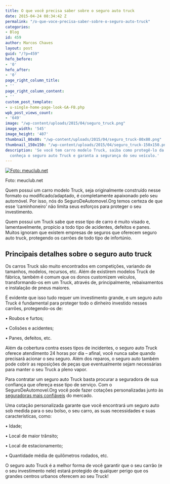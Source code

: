 ```yaml
---
title: O que você precisa saber sobre o seguro auto truck
date: 2015-04-24 08:34:42 Z
permalink: "/o-que-voce-precisa-saber-sobre-o-seguro-auto-truck"
categories:
- Blog
id: 459
author: Marcos Chaves
layout: post
guid: "/?p=459"
hefo_before:
- '0'
hefo_after:
- '0'
page_right_column_title:
- ''
page_right_column_content:
- ''
custom_post_template:
- u-single-home-page-look-GA-FB.php
wpb_post_views_count:
- '649'
image: "/wp-content/uploads/2015/04/seguro_truck.png"
image_width: '545'
image_height: '407'
thumbnail_80x80: "/wp-content/uploads/2015/04/seguro_truck-80x80.png"
thumbnail_150x150: "/wp-content/uploads/2015/04/seguro_truck-150x150.png"
description: 'Se você tem carro modelo Truck, saiba como protegê-lo da melhor maneira:
  conheça o seguro auto Truck e garanta a segurança do seu veículo.'
---
```


<div id="attachment_460" style="width: 555px" class="wp-caption aligncenter">
  <a href="/wp-content/uploads/2015/04/seguro_truck.png"><img class="img-adjustment size-full wp-image-460" src="/wp-content/uploads/2015/04/seguro_truck.png" alt="Foto: meuclub.net" width="545" height="407" srcset="/wp-content/uploads/2015/04/seguro_truck.png 545w, /wp-content/uploads/2015/04/seguro_truck-250x187.png 250w, /wp-content/uploads/2015/04/seguro_truck-120x90.png 120w" sizes="(max-width: 545px) 100vw, 545px" /></a>
  
  <p class="wp-caption-text">
    Foto: meuclub.net
  </p>
</div>

Quem possui um carro modelo Truck, seja originalmente construído nesse formato ou modificado/adaptado, é completamente apaixonado pelo seu automóvel. Por isso, nós do SeguroDeAutomovel.Org temos certeza de que esse ‘caminhoneiro’ não limita seus esforços para proteger o seu investimento.

Quem possui um Truck sabe que esse tipo de carro é muito visado e, lamentavelmente, propício a todo tipo de acidentes, defeitos e panes. Muitos ignoram que existem empresas de seguros que oferecem seguro auto truck, protegendo os carrões de todo tipo de infortúnio.

## Principais detalhes sobre o seguro auto truck

Os carros Truck são muito encontrados em competições, variando de tamanhos, modelos, recursos, etc. Além de existirem modelos Truck de fábrica, também é comum que os donos customizem veículos, transformando-os em um Truck, através de, principalmente, rebaixamentos e instalação de pneus maiores.

É evidente que isso tudo requer um investimento grande, e um seguro auto Truck é fundamental para proteger todo o dinheiro investido nesses carrões, protegendo-os de:

• Roubos e furtos;
  
• Colisões e acidentes;
  
• Panes, defeitos, etc.

Além da cobertura contra esses tipos de incidentes, o seguro auto Truck oferece atendimento 24 horas por dia – afinal, você nunca sabe quando precisará acionar o seu seguro. Além dos reparos, o seguro auto também pode cobrir as reposições de peças que eventualmente sejam necessárias para manter o seu Truck a pleno vapor.

Para contratar um seguro auto Truck basta procurar a seguradora de sua confiança que ofereça esse tipo de serviço. Com o SeguroDeAutomovel.Org você pode fazer cotações personalizadas junto às <a href="/10-empresas-de-seguro-auto-mais-confiaveis-2014" target="_blank">seguradoras mais confiáveis</a> do mercado.

Uma cotação personalizada garante que você encontrará um seguro auto sob medida para o seu bolso, o seu carro, as suas necessidades e suas características, como:

• Idade;
  
• Local de maior trânsito;
  
• Local de estacionamento;
  
• Quantidade média de quilômetros rodados, etc.

O seguro auto Truck é a melhor forma de você garantir que o seu carrão (e o seu investimento nele) estará protegido de qualquer perigo que os grandes centros urbanos oferecem ao seu Truck!